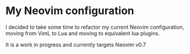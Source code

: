 # My Neovim configuration

I decided to take some time to refactor my current Neovim configuration, moving from VimL to Lua and moving to
equivalent lua plugins.

It is a work in progress and currently targets Neovim v0.7
